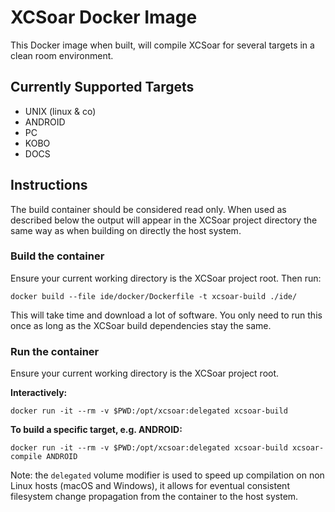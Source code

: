 # XCSoar Docker Image

This Docker image when built, will compile XCSoar for several targets in a clean room environment.


## Currently Supported Targets

- UNIX (linux & co)
- ANDROID
- PC
- KOBO
- DOCS

## Instructions

The build container should be considered read only. When used as described below
the output will appear in the XCSoar project directory the same way as when
building on directly the host system.


### Build the container

Ensure your current working directory is the XCSoar project root. Then run:

```
docker build --file ide/docker/Dockerfile -t xcsoar-build ./ide/
```
This will take time and download a lot of software. You only need to run this
once as long as the XCSoar build dependencies stay the same.


### Run the container


Ensure your current working directory is the XCSoar project root.

**Interactively:**
```
docker run -it --rm -v $PWD:/opt/xcsoar:delegated xcsoar-build
```

**To build a specific target, e.g. ANDROID:**
```
docker run -it --rm -v $PWD:/opt/xcsoar:delegated xcsoar-build xcsoar-compile ANDROID
```

Note: the `delegated` volume modifier is used to speed up compilation on non Linux hosts 
(macOS and Windows), it allows for eventual consistent filesystem change propagation 
from the container to the host system.
